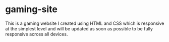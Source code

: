 # gaming-site

This is a gaming website I created using HTML and CSS which is responsive at the simplest level and will be updated as soon as possible to be fully responsive across all devices.

